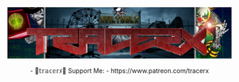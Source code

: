 <img src="https://github.com/traserx/traserx/blob/main/et.png">
<p align="center">
- 🎈𝕥𝕣𝕒𝕔𝕖𝕣ﾒ🤡 Support Me:
- https://www.patreon.com/tracerx
</p>
